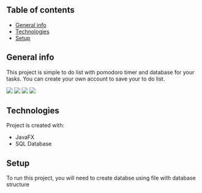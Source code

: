 ## Table of contents
* [General info](#general-info)
* [Technologies](#technologies)
* [Setup](#setup)

## General info
This project is simple to do list with pomodoro timer and database for your tasks. You can create your own account to save your to do list.
	
![](FocusApp/src/sample/assets/Przechwytywanie.jpg?raw=true) 
![](FocusApp/src/sample/assets/SignUp_screen.jpg?raw=true ) 
![](FocusApp/src/sample/assets/mainScreen.jpg?raw=true ) 
![](FocusApp/src/sample/assets/toDoList.jpg?raw=true ) 
## Technologies
Project is created with:
* JavaFX
* SQL Database

	
## Setup
To run this project, you will need to create databse using file with database structure


